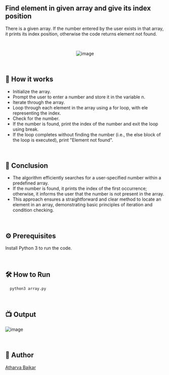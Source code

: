 
## Find element in given array and give its index position

There is a given array. If the number entered by the user exists in that array, it prints its index position, otherwise the code returns element not found.

<br>

<p align="center">
  <img src="https://github.com/DarkGuardian641/Python-Mini-Projects/assets/91188597/7d8f46e7-603b-4355-bde1-ef9c0c126bc7" alt="image">
</p>

<br>

## 🌟 How it works

- Initialize the array.
- Prompt the user to enter a number and store it in the variable n.
- Iterate through the array.
- Loop through each element in the array using a for loop, with ele representing the index.
- Check for the number.
- If the number is found, print the index of the number and exit the loop using break.
- If the loop completes without finding the number (i.e., the else block of the loop is executed), print "Element not found".

<br>

## 📜 Conclusion

- The algorithm efficiently searches for a user-specified number within a predefined array.
- If the number is found, it prints the index of the first occurrence; otherwise, it informs the user that the number is not present in the array.
- This approach ensures a straightforward and clear method to locate an element in an array, demonstrating basic principles of iteration and condition checking.

<br>

## ⚙️ Prerequisites

Install Python 3 to run the code.

<br>

## 🛠️ How to Run

```python3
  python3 array.py
```

<br>

## 📺 Output

![image](https://github.com/DarkGuardian641/Python-Mini-Projects/assets/91188597/fe9a9272-62d3-4f44-b482-492e1b86029a)

<br>

## 🤖 Author
[Atharva Baikar](https://github.com/DarkGuardian641)
